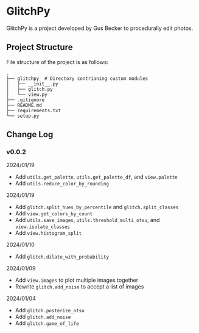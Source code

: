 # GlitchPy
GlitchPy is a project developed by Gus Becker to procedurally edit photos.

## Project Structure

File structure of the project is as follows:

```
.
├── glitchpy  # Directory contrianing custom modules
│   ├── __init__.py
│   ├── glitch.py
│   └── view.py
├── .gitignore
├── README.md
├── requirements.txt
└── setup.py
```

## Change Log
### v0.0.2
2024/01/19
- Add `utils.get_palette`, `utils.get_palette_df`, and `view.palette`
- Add `utils.reduce_color_by_rounding`

2024/01/19
- Add `glitch.split_hues_by_percentile` and `glitch.split_classes`
- Add `view.get_colors_by_count`
- Add `utils.save_images`, `utils.threshold_multi_otsu`, and `view.isolate_classes`
- Add `view.histogram_split`

2024/01/10
- Add `glitch.dilate_with_probability`

2024/01/09
- Add `view.images` to plot multiple images together
- Rewrite `glitch.add_noise` to accept a list of images

2024/01/04
- Add `glitch.posterize_otsu`
- Add `glitch.add_noise`
- Add `glitch.game_of_life`

